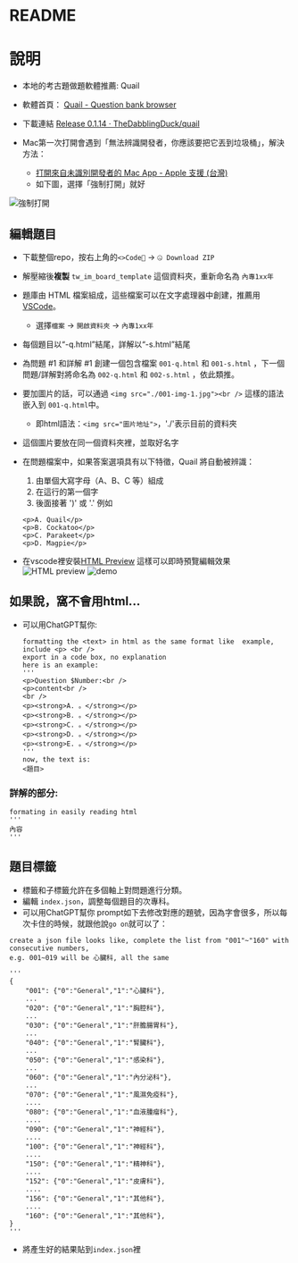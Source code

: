 # README

# 說明

- 本地的考古題做題軟體推薦: Quail
- 軟體首頁： [Quail - Question bank browser](https://thedabblingduck.github.io/quail/)

- 下載連結 [Release 0.1.14 · TheDabblingDuck/quail](https://github.com/TheDabblingDuck/quail/releases/tag/v0.1.14)

- Mac第一次打開會遇到「無法辨識開發者，你應該要把它丟到垃圾桶」，解決方法：
	- [打開來自未識別開發者的 Mac App - Apple 支援 (台灣)](https://support.apple.com/zh-tw/guide/mac-help/mh40616/mac)
	- 如下圖，選擇「強制打開」就好


![強制打開](https://i.imgur.com/BnTzIKu.png)


## 編輯題目

- 下載整個repo，按右上角的`<>Code🔽` -> `🤐 Download ZIP`
- 解壓縮後**複製** `tw_im_board_template` 這個資料夾，重新命名為 `內專1xx年`
- 題庫由 HTML 檔案組成，這些檔案可以在文字處理器中創建，推薦用[VSCode](https://code.visualstudio.com/download)。
	- 選擇`檔案` -> `開啟資料夾` -> `內專1xx年`
- 每個題目以“-q.html”結尾，詳解以“-s.html”結尾
- 為問題 #1 和詳解 #1 創建一個包含檔案 `001-q.html` 和 `001-s.html` ，下一個問題/詳解對將命名為 `002-q.html` 和 `002-s.html` ，依此類推。
- 要加圖片的話，可以通過 `<img src="./001-img-1.jpg"><br />` 這樣的語法嵌入到 `001-q.html`中。
	- 即html語法：`<img src="圖片地址">`，'./'表示目前的資料夾
- 這個圖片要放在同一個資料夾裡，並取好名字
- 在問題檔案中，如果答案選項具有以下特徵，Quail 將自動被辨識：
	1. 由單個大寫字母（A、B、C 等）組成
	2. 在這行的第一個字
	3. 後面接著 ')' 或 '.' 例如
	```
	<p>A. Quail</p>
	<p>B. Cockatoo</p>
	<p>C. Parakeet</p>
	<p>D. Magpie</p>
	```

- 在vscode裡安裝[HTML Preview](https://marketplace.visualstudio.com/items?itemName=george-alisson.html-preview-vscode) 這樣可以即時預覽編輯效果
![HTML preview](https://i.imgur.com/K44uGYK.png)
![demo](https://i.imgur.com/fARqflr.png)

## 如果說，窩不會用html...

- 可以用ChatGPT幫你:
	```
	formatting the <text> in html as the same format like  example, include <p> <br />
	export in a code box, no explanation
	here is an example:
	'''
	<p>Question $Number:<br />
	<p>content<br />
	<br />
	<p><strong>A. 。</strong></p>
	<p><strong>B. 。</strong></p>
	<p><strong>C. 。</strong></p>
	<p><strong>D. 。</strong></p>
	<p><strong>E. 。</strong></p>
	'''
	now, the text is:
	<題目>

	```
### 詳解的部分: 
```
formating in easily reading html 
'''
內容
'''
```

## 題目標籤

- 標籤和子標籤允許在多個軸上對問題進行分類。
- 編輯 `index.json`，調整每個題目的次專科。
- 可以用ChatGPT幫你 prompt如下去修改對應的題號，因為字會很多，所以每次卡住的時候，就跟他說`go on`就可以了：

```
create a json file looks like, complete the list from "001"~"160" with consecutive numbers, 
e.g. 001~019 will be 心臟科, all the same 

'''
{
    "001": {"0":"General","1":"心臟科"}, 
    ...
    "020": {"0":"General","1":"胸腔科"},
    ...
    "030": {"0":"General","1":"肝膽腸胃科"},
    ...
    "040": {"0":"General","1":"腎臟科"},
    ...
    "050": {"0":"General","1":"感染科"},
    ...
    "060": {"0":"General","1":"內分泌科"},
    ...
    "070": {"0":"General","1":"風濕免疫科"},
    ....
    "080": {"0":"General","1":"血液腫瘤科"},
    ....
    "090": {"0":"General","1":"神經科"},
    ....
    "100": {"0":"General","1":"神經科"}, 
    ....
    "150": {"0":"General","1":"精神科"},
    ....
    "152": {"0":"General","1":"皮膚科"},
    ....
    "156": {"0":"General","1":"其他科"},
    ....
    "160": {"0":"General","1":"其他科"},
}
'''
```

- 將產生好的結果貼到`index.json`裡

